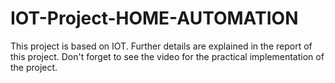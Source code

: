 # IOT-Project-HOME-AUTOMATION

This project is based on IOT. Further details are explained in the report of this project.
Don't forget to see the video for the practical implementation of the project.
